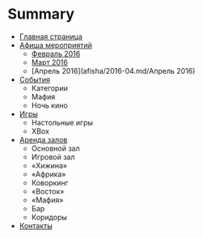 # Summary

* [Главная страница](README.md)
* [Афиша мероприятий](afisha/README.md)
   * [Февраль 2016](afisha/2016-02.md)
   * [Март 2016](afisha/2016-03.md)
   * [Апрель 2016](afisha/2016-04.md/Апрель 2016)
* [События](events/README.md)
   * Категории
   * Мафия
   * Ночь кино
* [Игры](games/README.md)
   * Настольные игры
   * XBox
* [Аренда залов](rent/README.md)
   * Основной зал
   * Игровой зал
   * «Хижина»
   * «Африка»
   * Коворкинг
   * «Восток»
   * «Мафия»
   * Бар
   * Коридоры
* [Контакты](contacts.md)

